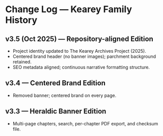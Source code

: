 # Change Log — Kearey Family History

## v3.5 (Oct 2025) — Repository-aligned Edition
- Project identity updated to The Kearey Archives Project (2025).
- Centered brand header (no banner images); parchment background retained.
- SEO metadata aligned; continuous narrative formatting structure.

## v3.4 — Centered Brand Edition
- Removed banner; centered brand on every page.

## v3.3 — Heraldic Banner Edition
- Multi-page chapters, search, per-chapter PDF export, and checksum file.
